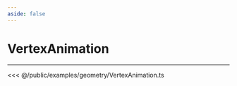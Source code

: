 ```yaml
---
aside: false
---
```

# VertexAnimation
---
<Demo src="examples/geometry/VertexAnimation.ts" :code="false" :height="700"></Demo>

<<< @/public/examples/geometry/VertexAnimation.ts